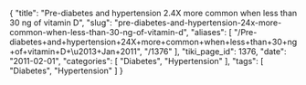 {
    "title": "Pre-diabetes and hypertension 2.4X more common when less than 30 ng of vitamin D",
    "slug": "pre-diabetes-and-hypertension-24x-more-common-when-less-than-30-ng-of-vitamin-d",
    "aliases": [
        "/Pre-diabetes+and+hypertension+24X+more+common+when+less+than+30+ng+of+vitamin+D+\u2013+Jan+2011",
        "/1376"
    ],
    "tiki_page_id": 1376,
    "date": "2011-02-01",
    "categories": [
        "Diabetes",
        "Hypertension"
    ],
    "tags": [
        "Diabetes",
        "Hypertension"
    ]
}
